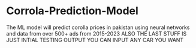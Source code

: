# Corrola-Prediction-Model
The ML model will predict corolla prices in pakistan using neural networks and data from over 500+ ads from 2015-2023
 ALSO THE LAST STUFF IS JUST INTIAL TESTING OUTPUT YOU CAN INPUT ANY CAR YOU WANT
 
